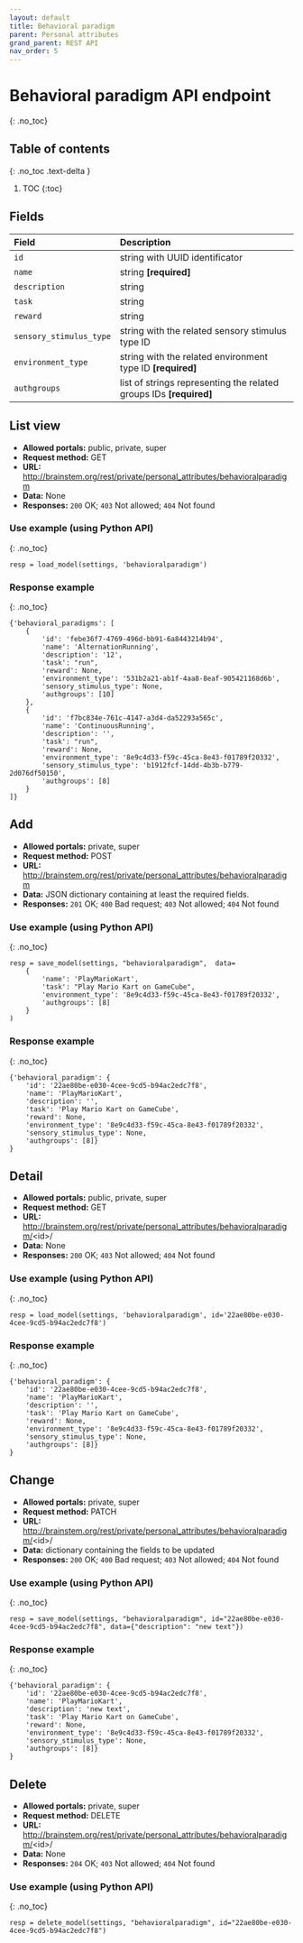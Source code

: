 ```yaml
---
layout: default
title: Behavioral paradigm
parent: Personal attributes
grand_parent: REST API
nav_order: 5
---
```


# Behavioral paradigm API endpoint
{: .no_toc}

## Table of contents
{: .no_toc .text-delta }

1. TOC
{:toc}


## Fields

| Field        | Description  |
|:-------------|:-------------|
| `id` | string with UUID identificator |
| `name` | string **[required]** |
| `description` | string |
| `task` | string |
| `reward` | string |
| `sensory_stimulus_type` | string with the related sensory stimulus type ID |
| `environment_type` | string with the related environment type ID **[required]** |
| `authgroups` | list of strings representing the related groups IDs **[required]** |


## List view
- **Allowed portals:** public, private, super
- **Request method:** GET
- **URL:** http://brainstem.org/rest/private/personal_attributes/behavioralparadigm
- **Data:** None
- **Responses:** `200` OK; `403` Not allowed; `404` Not found

### Use example (using Python API)
{: .no_toc}

```
resp = load_model(settings, 'behavioralparadigm')
```

### Response example
{: .no_toc}

```
{'behavioral_paradigms': [
    {
        'id': 'febe36f7-4769-496d-bb91-6a8443214b94',
        'name': 'AlternationRunning',
        'description': '12',
        'task': "run",
        'reward': None,
        'environment_type': '531b2a21-ab1f-4aa8-8eaf-905421168d6b',
        'sensory_stimulus_type': None,
        'authgroups': [10]
    },
    {
        'id': 'f7bc834e-761c-4147-a3d4-da52293a565c',
        'name': 'ContinuousRunning',
        'description': '',
        'task': "run",
        'reward': None,
        'environment_type': '8e9c4d33-f59c-45ca-8e43-f01789f20332',
        'sensory_stimulus_type': 'b1912fcf-14dd-4b3b-b779-2d076df50150',
        'authgroups': [8]
    }
]}
```


## Add
- **Allowed portals:** private, super
- **Request method:** POST
- **URL:** http://brainstem.org/rest/private/personal_attributes/behavioralparadigm
- **Data:** JSON dictionary containing at least the required fields.
- **Responses:** `201` OK; `400` Bad request; `403` Not allowed; `404` Not found


### Use example (using Python API)
{: .no_toc}

```
resp = save_model(settings, "behavioralparadigm",  data=
    {
        'name': 'PlayMarioKart',
        'task': "Play Mario Kart on GameCube",
        'environment_type': '8e9c4d33-f59c-45ca-8e43-f01789f20332',
        'authgroups': [8]
    }
)
```

### Response example
{: .no_toc}

```
{'behavioral_paradigm': {
    'id': '22ae80be-e030-4cee-9cd5-b94ac2edc7f8',
    'name': 'PlayMarioKart',
    'description': '',
    'task': 'Play Mario Kart on GameCube',
    'reward': None,
    'environment_type': '8e9c4d33-f59c-45ca-8e43-f01789f20332',
    'sensory_stimulus_type': None,
    'authgroups': [8]}
}
```



## Detail
- **Allowed portals:** public, private, super
- **Request method:** GET
- **URL:** http://brainstem.org/rest/private/personal_attributes/behavioralparadigm/<id\>/
- **Data:** None
- **Responses:** `200` OK; `403` Not allowed; `404` Not found

### Use example (using Python API)
{: .no_toc}

```
resp = load_model(settings, 'behavioralparadigm', id='22ae80be-e030-4cee-9cd5-b94ac2edc7f8')
```

### Response example
{: .no_toc}

```
{'behavioral_paradigm': {
    'id': '22ae80be-e030-4cee-9cd5-b94ac2edc7f8',
    'name': 'PlayMarioKart',
    'description': '',
    'task': 'Play Mario Kart on GameCube',
    'reward': None,
    'environment_type': '8e9c4d33-f59c-45ca-8e43-f01789f20332',
    'sensory_stimulus_type': None,
    'authgroups': [8]}
}
```


## Change
- **Allowed portals:** private, super
- **Request method:** PATCH
- **URL:** http://brainstem.org/rest/private/personal_attributes/behavioralparadigm/<id\>/
- **Data:** dictionary containing the fields to be updated
- **Responses:** `200` OK; `400` Bad request; `403` Not allowed; `404` Not found


### Use example (using Python API)
{: .no_toc}

```
resp = save_model(settings, "behavioralparadigm", id="22ae80be-e030-4cee-9cd5-b94ac2edc7f8", data={"description": "new text"})
```

### Response example
{: .no_toc}

```
{'behavioral_paradigm': {
    'id': '22ae80be-e030-4cee-9cd5-b94ac2edc7f8',
    'name': 'PlayMarioKart',
    'description': 'new text',
    'task': 'Play Mario Kart on GameCube',
    'reward': None,
    'environment_type': '8e9c4d33-f59c-45ca-8e43-f01789f20332',
    'sensory_stimulus_type': None,
    'authgroups': [8]}
}
```


## Delete
- **Allowed portals:** private, super
- **Request method:** DELETE
- **URL:** http://brainstem.org/rest/private/personal_attributes/behavioralparadigm/<id\>/
- **Data:** None
- **Responses:** `204` OK; `403` Not allowed; `404` Not found


### Use example (using Python API)
{: .no_toc}

```
resp = delete_model(settings, "behavioralparadigm", id="22ae80be-e030-4cee-9cd5-b94ac2edc7f8")
``` 